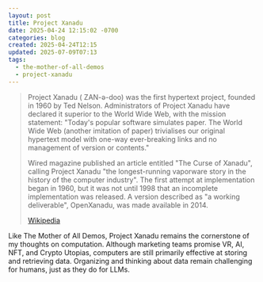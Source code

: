 ```yaml
---
layout: post
title: Project Xanadu
date: 2025-04-24 12:15:02 -0700
categories: blog
created: 2025-04-24T12:15
updated: 2025-07-09T07:13
tags:
  - the-mother-of-all-demos
  - project-xanadu
---
```


> Project Xanadu ( ZAN-ə-doo) was the first hypertext project, founded in 1960 by Ted Nelson. Administrators of Project Xanadu have declared it superior to the World Wide Web, with the mission statement: "Today's popular software simulates paper. The World Wide Web (another imitation of paper) trivialises our original hypertext model with one-way ever-breaking links and no management of version or contents."
>
> Wired magazine published an article entitled "The Curse of Xanadu", calling Project Xanadu "the longest-running vaporware story in the history of the computer industry". The first attempt at implementation began in 1960, but it was not until 1998 that an incomplete implementation was released. A version described as "a working deliverable", OpenXanadu, was made available in 2014.
>
> [Wikipedia](https://en.wikipedia.org/wiki/Project%20Xanadu)


Like The Mother of All Demos, Project Xanadu remains the cornerstone of my thoughts on computation. Although marketing teams promise VR, AI, NFT, and Crypto Utopias, computers are still primarily effective at storing and retrieving data. Organizing and thinking about data remain challenging for humans, just as they do for LLMs.
